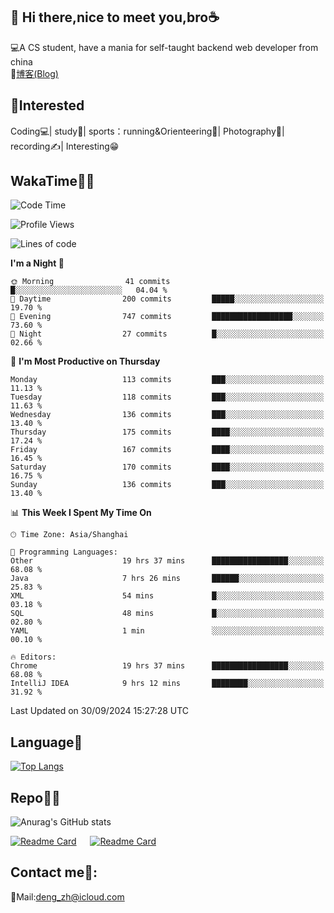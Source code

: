 👋 Hi there,nice to meet you,bro☕
---
💻A CS student, have a mania for self-taught backend web developer from china   
📌[博客(Blog)](https://github.com/HealUP/MyBlog)

 <!-- waka-box start -->
 <!-- waka-box end -->
 
🧲**Interested**
--
Coding💻| study📖| sports：running&Orienteering🏃‍| Photography📸| recording✍️| Interesting😁

WakaTime👨‍💻
---
<!--START_SECTION:waka-->
![Code Time](http://img.shields.io/badge/Code%20Time-1%2C880%20hrs%2013%20mins-blue)

![Profile Views](http://img.shields.io/badge/Profile%20Views-0-blue)

![Lines of code](https://img.shields.io/badge/From%20Hello%20World%20I%27ve%20Written-205.0%20thousand%20lines%20of%20code-blue)

**I'm a Night 🦉** 

```text
🌞 Morning                41 commits          █░░░░░░░░░░░░░░░░░░░░░░░░   04.04 % 
🌆 Daytime                200 commits         █████░░░░░░░░░░░░░░░░░░░░   19.70 % 
🌃 Evening                747 commits         ██████████████████░░░░░░░   73.60 % 
🌙 Night                  27 commits          █░░░░░░░░░░░░░░░░░░░░░░░░   02.66 % 
```
📅 **I'm Most Productive on Thursday** 

```text
Monday                   113 commits         ███░░░░░░░░░░░░░░░░░░░░░░   11.13 % 
Tuesday                  118 commits         ███░░░░░░░░░░░░░░░░░░░░░░   11.63 % 
Wednesday                136 commits         ███░░░░░░░░░░░░░░░░░░░░░░   13.40 % 
Thursday                 175 commits         ████░░░░░░░░░░░░░░░░░░░░░   17.24 % 
Friday                   167 commits         ████░░░░░░░░░░░░░░░░░░░░░   16.45 % 
Saturday                 170 commits         ████░░░░░░░░░░░░░░░░░░░░░   16.75 % 
Sunday                   136 commits         ███░░░░░░░░░░░░░░░░░░░░░░   13.40 % 
```


📊 **This Week I Spent My Time On** 

```text
🕑︎ Time Zone: Asia/Shanghai

💬 Programming Languages: 
Other                    19 hrs 37 mins      █████████████████░░░░░░░░   68.08 % 
Java                     7 hrs 26 mins       ██████░░░░░░░░░░░░░░░░░░░   25.83 % 
XML                      54 mins             █░░░░░░░░░░░░░░░░░░░░░░░░   03.18 % 
SQL                      48 mins             █░░░░░░░░░░░░░░░░░░░░░░░░   02.80 % 
YAML                     1 min               ░░░░░░░░░░░░░░░░░░░░░░░░░   00.10 % 

🔥 Editors: 
Chrome                   19 hrs 37 mins      █████████████████░░░░░░░░   68.08 % 
IntelliJ IDEA            9 hrs 12 mins       ████████░░░░░░░░░░░░░░░░░   31.92 % 
```


 Last Updated on 30/09/2024 15:27:28 UTC
<!--END_SECTION:waka-->

Language🚀
---
[![Top Langs](https://github-readme-stats.vercel.app/api/top-langs/?username=HealUP&layout=compact&hide_border=true)](https://github.com/HealUP)

Repo🧑‍💻
---
![Anurag's GitHub stats](https://github-readme-stats.vercel.app/api?username=HealUP&count_private=true&show_icons=true&theme=gruvbox&hide_border=true) 

[![Readme Card](https://github-readme-stats.vercel.app/api/pin/?username=HealUP&repo=InternetEy&theme=transparent)](https://github.com/HealUP/InternetEy) &emsp;
[![Readme Card](https://github-readme-stats.vercel.app/api/pin/?username=HealUP&repo=CampusExperience&theme=transparent)](https://github.com/HealUP/CampusExperience)


Contact me📱:
---
📮Mail:deng_zh@icloud.com  
